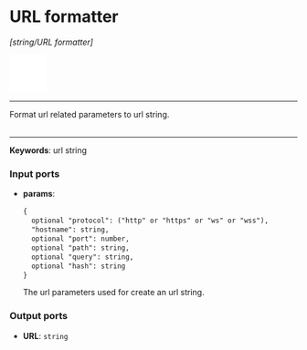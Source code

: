 # URL formatter

_[string/URL formatter]_

![icon](</assets/icons/7341443a-8a0a-4a83-b302-effdb497c0f3.png>)

---

Format url related parameters to url string. <br>
<br>

---

__Keywords__: url string

### Input ports

* __params__: 
    ```
    {
      optional "protocol": ("http" or "https" or "ws" or "wss"),
      "hostname": string,
      optional "port": number,
      optional "path": string,
      optional "query": string,
      optional "hash": string
    }
    ```

    The url parameters used for create an url string.<br>

### Output ports

* __URL__: ` string `

